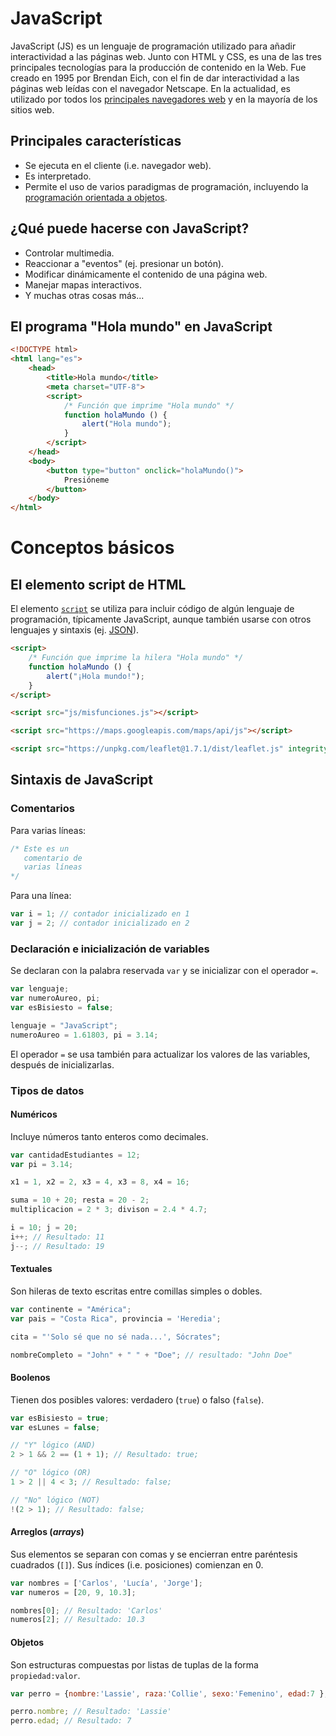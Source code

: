 # JavaScript
JavaScript (JS) es un lenguaje de programación utilizado para añadir interactividad a las páginas web. Junto con HTML y CSS, es una de las tres principales tecnologías para la producción de contenido en la Web. Fue creado en 1995 por Brendan Eich, con el fin de dar interactividad a las páginas web leídas con el navegador Netscape. En la actualidad, es utilizado por todos los [principales navegadores web](https://en.wikipedia.org/wiki/Usage_share_of_web_browsers) y en la mayoría de los sitios web.

## Principales características
* Se ejecuta en el cliente (i.e. navegador web).
* Es interpretado.
* Permite el uso de varios paradigmas de programación, incluyendo la [programación orientada a objetos](https://developer.mozilla.org/en-US/docs/Learn/JavaScript/Objects/Object-oriented_JS).

## ¿Qué puede hacerse con JavaScript?
* Controlar multimedia.
* Reaccionar a "eventos" (ej. presionar un botón).
* Modificar dinámicamente el contenido de una página web.
* Manejar mapas interactivos.
* Y muchas otras cosas más...

## El programa "Hola mundo" en JavaScript
```html
<!DOCTYPE html>
<html lang="es">
    <head>
        <title>Hola mundo</title>
        <meta charset="UTF-8"> 
        <script>
            /* Función que imprime "Hola mundo" */
            function holaMundo () {
                alert("Hola mundo");
            }        
        </script>
    </head>
    <body>
        <button type="button" onclick="holaMundo()">
            Presióneme
        </button>        
    </body>
</html>
```
# Conceptos básicos
## El elemento script de HTML
El elemento [```script```](https://developer.mozilla.org/en-US/docs/Web/HTML/Element/script) se utiliza para incluir código de algún lenguaje de programación, típicamente JavaScript, aunque también usarse con otros lenguajes y sintaxis (ej. [JSON](https://www.json.org/json-en.html)).

```html
<script>
    /* Función que imprime la hilera "Hola mundo" */
    function holaMundo () {
        alert("¡Hola mundo!");
    }        
</script>

<script src="js/misfunciones.js"></script>

<script src="https://maps.googleapis.com/maps/api/js"></script> 

<script src="https://unpkg.com/leaflet@1.7.1/dist/leaflet.js" integrity="sha512XQoYMqMTK8LvdxXYG3nZ448hOEQiglfqkJs1NOQV44cWnUrBc8PkAOcXy20w0vlaXaVUearIOBhiXZ5V3ynxwA==" crossorigin=""></script>
```

## Sintaxis de JavaScript
### Comentarios
Para varias líneas:
```javascript
/* Este es un
   comentario de
   varias líneas 
*/
```

Para una línea:
```javascript
var i = 1; // contador inicializado en 1       
var j = 2; // contador inicializado en 2 
```

### Declaración e inicialización de variables
Se declaran con la palabra reservada ```var``` y se inicializar con el operador ```=```.

```javascript
var lenguaje;
var numeroAureo, pi;
var esBisiesto = false;                                

lenguaje = "JavaScript";
numeroAureo = 1.61803, pi = 3.14;
```

El operador ```=``` se usa también para actualizar los valores de las variables, después de inicializarlas.

### Tipos de datos
#### Numéricos
Incluye números tanto enteros como decimales.

```javascript
var cantidadEstudiantes = 12;
var pi = 3.14;

x1 = 1, x2 = 2, x3 = 4, x3 = 8, x4 = 16;

suma = 10 + 20; resta = 20 - 2;
multiplicacion = 2 * 3; divison = 2.4 * 4.7;

i = 10; j = 20;
i++; // Resultado: 11
j--; // Resultado: 19
```

#### Textuales
Son hileras de texto escritas entre comillas simples o dobles.

```javascript
var continente = "América";
var pais = "Costa Rica", provincia = 'Heredia';

cita = "'Solo sé que no sé nada...', Sócrates";

nombreCompleto = "John" + " " + "Doe"; // resultado: "John Doe"   
```

#### Boolenos
Tienen dos posibles valores: verdadero (```true```) o falso (```false```).

```javascript
var esBisiesto = true;
var esLunes = false;

// "Y" lógico (AND)
2 > 1 && 2 == (1 + 1); // Resultado: true;

// "O" lógico (OR)
1 > 2 || 4 < 3; // Resultado: false;

// "No" lógico (NOT)
!(2 > 1); // Resultado: false;
```

#### Arreglos (*arrays*)
Sus elementos se separan con comas y se encierran entre paréntesis cuadrados (```[]```). Sus índices (i.e. posiciones) comienzan en 0.

```javascript
var nombres = ['Carlos', 'Lucía', 'Jorge'];
var numeros = [20, 9, 10.3];

nombres[0]; // Resultado: 'Carlos'
numeros[2]; // Resultado: 10.3
```

#### Objetos
Son estructuras compuestas por listas de tuplas de la forma ```propiedad:valor```.

```javascript
var perro = {nombre:'Lassie', raza:'Collie', sexo:'Femenino', edad:7 };       

perro.nombre; // Resultado: 'Lassie'
perro.edad; // Resultado: 7
```



```javascript
```
